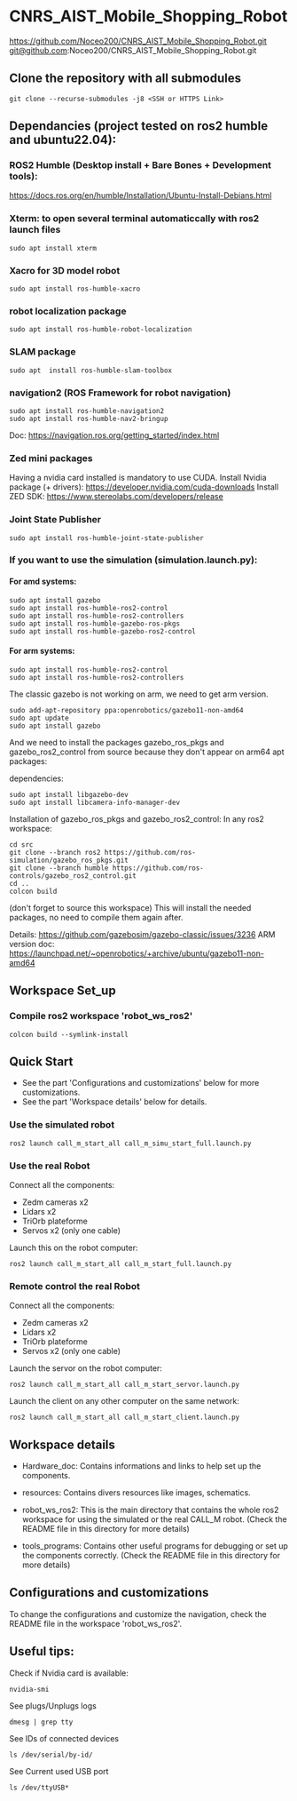 # CNRS_AIST_Mobile_Shopping_Robot
https://github.com/Noceo200/CNRS_AIST_Mobile_Shopping_Robot.git
git@github.com:Noceo200/CNRS_AIST_Mobile_Shopping_Robot.git

## Clone the repository with all submodules
```
git clone --recurse-submodules -j8 <SSH or HTTPS Link>
```

## Dependancies (project tested on ros2 humble and ubuntu22.04): 
### ROS2 Humble (Desktop install + Bare Bones + Development tools):
https://docs.ros.org/en/humble/Installation/Ubuntu-Install-Debians.html

### Xterm: to open several terminal automaticcally with ros2 launch files
```
sudo apt install xterm
```

### Xacro for 3D model robot
```
sudo apt install ros-humble-xacro
```

###  robot localization package
```
sudo apt install ros-humble-robot-localization
```

###  SLAM package
```
sudo apt  install ros-humble-slam-toolbox
```

### navigation2 (ROS Framework for robot navigation)
```
sudo apt install ros-humble-navigation2
sudo apt install ros-humble-nav2-bringup
```
Doc: https://navigation.ros.org/getting_started/index.html

### Zed mini packages
Having a nvidia card installed is mandatory to use CUDA.
Install Nvidia package (+ drivers):
https://developer.nvidia.com/cuda-downloads
Install ZED SDK:
https://www.stereolabs.com/developers/release

### Joint State Publisher
```
sudo apt install ros-humble-joint-state-publisher
```

### If you want to use the simulation (simulation.launch.py):

#### For amd systems:
```
sudo apt install gazebo
sudo apt install ros-humble-ros2-control
sudo apt install ros-humble-ros2-controllers
sudo apt install ros-humble-gazebo-ros-pkgs
sudo apt install ros-humble-gazebo-ros2-control
```

#### For arm systems:
```
sudo apt install ros-humble-ros2-control
sudo apt install ros-humble-ros2-controllers
```
The classic gazebo is not working on arm, we need to get arm version.
```
sudo add-apt-repository ppa:openrobotics/gazebo11-non-amd64
sudo apt update
sudo apt install gazebo
```

And we need to install the packages gazebo_ros_pkgs and gazebo_ros2_control from source because they don't appear on arm64 apt packages:

dependencies:
```
sudo apt install libgazebo-dev
sudo apt install libcamera-info-manager-dev
```

Installation of gazebo_ros_pkgs and gazebo_ros2_control:
In any ros2 workspace:
```
cd src
git clone --branch ros2 https://github.com/ros-simulation/gazebo_ros_pkgs.git
git clone --branch humble https://github.com/ros-controls/gazebo_ros2_control.git
cd ..
colcon build
```
(don't forget to source this workspace)
This will install the needed packages, no need to compile them again after.

Details: https://github.com/gazebosim/gazebo-classic/issues/3236
ARM version doc: https://launchpad.net/~openrobotics/+archive/ubuntu/gazebo11-non-amd64

## Workspace Set_up
### Compile ros2 workspace 'robot_ws_ros2'
```
colcon build --symlink-install
```

## Quick Start

* See the part 'Configurations and customizations' below for more customizations.
* See the part 'Workspace details' below for details.

### Use the simulated robot
```
ros2 launch call_m_start_all call_m_simu_start_full.launch.py
```

### Use the real Robot
Connect all the components:
* Zedm cameras x2
* Lidars x2
* TriOrb plateforme
* Servos x2 (only one cable)

Launch this on the robot computer:
```
ros2 launch call_m_start_all call_m_start_full.launch.py
```

### Remote control the real Robot
Connect all the components:
* Zedm cameras x2
* Lidars x2
* TriOrb plateforme
* Servos x2 (only one cable)

Launch the servor on the robot computer:
```
ros2 launch call_m_start_all call_m_start_servor.launch.py
```

Launch the client on any other computer on the same network:
```
ros2 launch call_m_start_all call_m_start_client.launch.py
```

## Workspace details
* Hardware_doc:
	Contains informations and links to help set up the components.
		
* resources:
	Contains divers resources like images, schematics.

* robot_ws_ros2:
	This is the main directory that contains the whole ros2 workspace for using the simulated or the real CALL_M robot. (Check the README file in this directory for more details)
	
* tools_programs:
	Contains other useful programs for debugging or set up the components correctly. (Check the README file in this directory for more details)

## Configurations and customizations

To change the configurations and customize the navigation, check the README file in the workspace 'robot_ws_ros2'.

## Useful tips:
Check if Nvidia card is available:
```
nvidia-smi
```

See plugs/Unplugs logs
```
dmesg | grep tty
```

See IDs of connected devices
```
ls /dev/serial/by-id/
```

See Current used USB port
```
ls /dev/ttyUSB*
```

